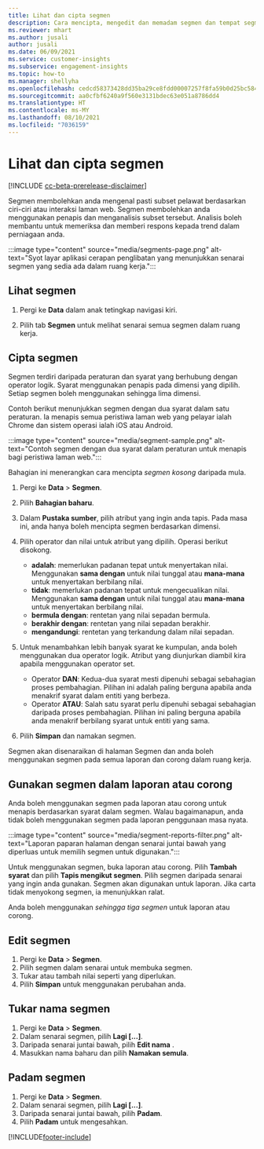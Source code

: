 ```yaml
---
title: Lihat dan cipta segmen
description: Cara mencipta, mengedit dan memadam segmen dan tempat segmen digunakan.
ms.reviewer: mhart
ms.author: jusali
author: jusali
ms.date: 06/09/2021
ms.service: customer-insights
ms.subservice: engagement-insights
ms.topic: how-to
ms.manager: shellyha
ms.openlocfilehash: cedcd58373428dd35ba29ce8fdd00007257f8fa59b0d25bc584b4e832df13604
ms.sourcegitcommit: aa0cfbf6240a9f560e3131bdec63e051a8786dd4
ms.translationtype: HT
ms.contentlocale: ms-MY
ms.lasthandoff: 08/10/2021
ms.locfileid: "7036159"
---
```

# <a name="view-and-create-segments"></a>Lihat dan cipta segmen

[!INCLUDE [cc-beta-prerelease-disclaimer](includes/cc-beta-prerelease-disclaimer.md)]

Segmen membolehkan anda mengenal pasti subset pelawat berdasarkan ciri-ciri atau interaksi laman web. Segmen membolehkan anda menggunakan penapis dan menganalisis subset tersebut. Analisis boleh membantu untuk memeriksa dan memberi respons kepada trend dalam perniagaan anda. 

:::image type="content" source="media/segments-page.png" alt-text="Syot layar aplikasi cerapan penglibatan yang menunjukkan senarai segmen yang sedia ada dalam ruang kerja.":::

## <a name="view-segments"></a>Lihat segmen

1. Pergi ke **Data** dalam anak tetingkap navigasi kiri. 

1. Pilih tab **Segmen** untuk melihat senarai semua segmen dalam ruang kerja. 

## <a name="create-a-segment"></a>Cipta segmen

Segmen terdiri daripada peraturan dan syarat yang berhubung dengan operator logik. Syarat menggunakan penapis pada dimensi yang dipilih. Setiap segmen boleh menggunakan sehingga lima dimensi.

Contoh berikut menunjukkan segmen dengan dua syarat dalam satu peraturan. Ia menapis semua peristiwa laman web yang pelayar ialah Chrome dan sistem operasi ialah iOS atau Android.

:::image type="content" source="media/segment-sample.png" alt-text="Contoh segmen dengan dua syarat dalam peraturan untuk menapis bagi peristiwa laman web.":::

Bahagian ini menerangkan cara mencipta *segmen kosong* daripada mula.

1. Pergi ke **Data** > **Segmen**.

1. Pilih **Bahagian baharu**.

1. Dalam **Pustaka sumber**, pilih atribut yang ingin anda tapis. Pada masa ini, anda hanya boleh mencipta segmen berdasarkan dimensi.

1. Pilih operator dan nilai untuk atribut yang dipilih. Operasi berikut disokong.
   - **adalah**: memerlukan padanan tepat untuk menyertakan nilai. Menggunakan **sama dengan** untuk nilai tunggal atau **mana-mana** untuk menyertakan berbilang nilai.
   - **tidak**: memerlukan padanan tepat untuk mengecualikan nilai. Menggunakan **sama dengan** untuk nilai tunggal atau **mana-mana** untuk menyertakan berbilang nilai.
   - **bermula dengan**: rentetan yang nilai sepadan bermula.
   - **berakhir dengan**: rentetan yang nilai sepadan berakhir.
   - **mengandungi**: rentetan yang terkandung dalam nilai sepadan.

1. Untuk menambahkan lebih banyak syarat ke kumpulan, anda boleh menggunakan dua operator logik. Atribut yang diunjurkan diambil kira apabila menggunakan operator set.
   - Operator **DAN**: Kedua-dua syarat mesti dipenuhi sebagai sebahagian proses pembahagian. Pilihan ini adalah paling berguna apabila anda menakrif syarat dalam entiti yang berbeza.
   - Operator **ATAU**: Salah satu syarat perlu dipenuhi sebagai sebahagian daripada proses pembahagian. Pilihan ini paling berguna apabila anda menakrif berbilang syarat untuk entiti yang sama.

1. Pilih **Simpan** dan namakan segmen. 

Segmen akan disenaraikan di halaman Segmen dan anda boleh menggunakan segmen pada semua laporan dan corong dalam ruang kerja.

## <a name="use-a-segment-in-a-report-or-funnel"></a>Gunakan segmen dalam laporan atau corong

Anda boleh menggunakan segmen pada laporan atau corong untuk menapis berdasarkan syarat dalam segmen. Walau bagaimanapun, anda tidak boleh menggunakan segmen pada laporan penggunaan masa nyata.

:::image type="content" source="media/segment-reports-filter.png" alt-text="Laporan paparan halaman dengan senarai juntai bawah yang diperluas untuk memilih segmen untuk digunakan.":::

Untuk menggunakan segmen, buka laporan atau corong. Pilih **Tambah syarat** dan pilih **Tapis mengikut segmen**. Pilih segmen daripada senarai yang ingin anda gunakan. Segmen akan digunakan untuk laporan. Jika carta tidak menyokong segmen, ia menunjukkan ralat.
 
Anda boleh menggunakan *sehingga tiga segmen* untuk laporan atau corong.

## <a name="edit-a-segment"></a>Edit segmen

1. Pergi ke **Data** > **Segmen**.
1. Pilih segmen dalam senarai untuk membuka segmen. 
1. Tukar atau tambah nilai seperti yang diperlukan.
1. Pilih **Simpan** untuk menggunakan perubahan anda.

## <a name="change-the-name-of-a-segment"></a>Tukar nama segmen

1. Pergi ke **Data** > **Segmen**.
1. Dalam senarai segmen, pilih **Lagi [...]**. 
1. Daripada senarai juntai bawah, pilih **Edit nama** .
1. Masukkan nama baharu dan pilih **Namakan semula**.

## <a name="delete-a-segment"></a>Padam segmen

1. Pergi ke **Data** > **Segmen**.
1. Dalam senarai segmen, pilih **Lagi [...]**. 
1. Daripada senarai juntai bawah, pilih **Padam**.
1. Pilih **Padam** untuk mengesahkan.

[!INCLUDE[footer-include](../includes/footer-banner.md)]

